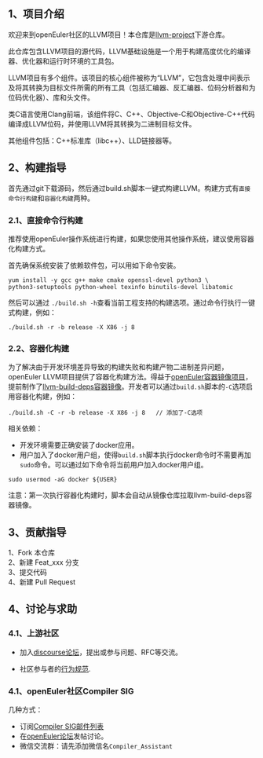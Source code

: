 ## 1、项目介绍

欢迎来到openEuler社区的LLVM项目！本仓库是[llvm-project](https://github.com/llvm/llvm-project)下游仓库。

此仓库包含LLVM项目的源代码，LLVM基础设施是一个用于构建高度优化的编译器、优化器和运行时环境的工具包。

LLVM项目有多个组件。该项目的核心组件被称为“LLVM”，它包含处理中间表示及将其转换为目标文件所需的所有工具（包括汇编器、反汇编器、位码分析器和为位码优化器）、库和头文件。

类C语言使用Clang前端，该组件将C、C++、Objective-C和Objective-C++代码编译成LLVM位码，并使用LLVM将其转换为二进制目标文件。

其他组件包括：C++标准库（libc++）、LLD链接器等。

## 2、构建指导

首先通过git下载源码，然后通过build.sh脚本一键式构建LLVM。构建方式有`直接命令行构建`和`容器化构建`两种。

### 2.1、直接命令行构建

推荐使用openEuler操作系统进行构建，如果您使用其他操作系统，建议使用容器化构建方式。

首先确保系统安装了依赖软件包，可以用如下命令安装。
```
yum install -y gcc g++ make cmake openssl-devel python3 \
python3-setuptools python-wheel texinfo binutils-devel libatomic
```
然后可以通过 `./build.sh -h`查看当前工程支持的构建选项。通过命令行执行一键式构建，例如：
```
./build.sh -r -b release -X X86 -j 8
```

### 2.2、容器化构建

为了解决由于开发环境差异导致的构建失败和构建产物二进制差异问题，openEuler LLVM项目提供了容器化构建方法。得益于[openEuler容器镜像项目](https://gitee.com/openeuler/openeuler-docker-images)，提前制作了[llvm-build-deps容器镜像](https://gitee.com/openeuler/openeuler-docker-images/tree/master/llvm-build-deps)。开发者可以通过`build.sh`脚本的`-C`选项启用容器化构建，例如：
```
./build.sh -C -r -b release -X X86 -j 8   // 添加了-C选项
```

相关依赖：
* 开发环境需要正确安装了docker应用。
* 用户加入了docker用户组，使得`build.sh`脚本执行docker命令时不需要再加`sudo`命令。可以通过如下命令将当前用户加入docker用户组。
```
sudo usermod -aG docker ${USER}
```
注意：第一次执行容器化构建时，脚本会自动从镜像仓库拉取llvm-build-deps容器镜像。

## 3、贡献指导

1、Fork 本仓库  
2、新建 Feat_xxx 分支  
3、提交代码    
4、新建 Pull Request   

## 4、讨论与求助

### 4.1、上游社区
* 加入[discourse论坛](https://discourse.llvm.org/)，提出或参与问题、RFC等交流。

* 社区参与者的[行为规范](https://llvm.org/docs/CodeOfConduct.html).

### 4.1、openEuler社区Compiler SIG
几种方式：
* 订阅[Compiler SIG邮件列表](https://mailweb.openeuler.org/postorius/lists/compiler@openeuler.org/)
* 在[openEuler论坛](https://forum.openeuler.org/?locale=zh_CN)发帖讨论。
* 微信交流群：请先添加微信名`Compiler_Assistant`

